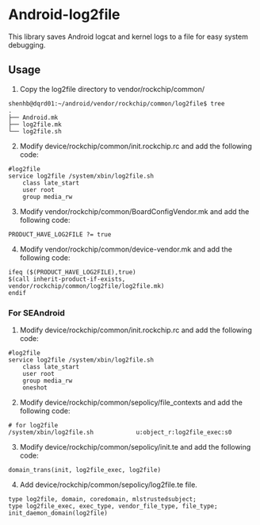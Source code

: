 # Android-log2file

This library saves Android logcat and kernel logs to a file for easy system debugging.

## Usage
1. Copy the log2file directory to vendor/rockchip/common/
```
shenhb@dqrd01:~/android/vendor/rockchip/common/log2file$ tree
.
├── Android.mk
├── log2file.mk
└── log2file.sh
```
2. Modify device/rockchip/common/init.rockchip.rc and add the following code:
```
#log2file
service log2file /system/xbin/log2file.sh
    class late_start
    user root
    group media_rw
```
3. Modify vendor/rockchip/common/BoardConfigVendor.mk and add the following code:
```
PRODUCT_HAVE_LOG2FILE ?= true
```
4. Modify vendor/rockchip/common/device-vendor.mk and add the following code:
```
ifeq ($(PRODUCT_HAVE_LOG2FILE),true)
$(call inherit-product-if-exists, vendor/rockchip/common/log2file/log2file.mk)
endif
```

### For SEAndroid
1. Modify device/rockchip/common/init.rockchip.rc and add the following code:
```   
#log2file
service log2file /system/xbin/log2file.sh
    class late_start
    user root
    group media_rw
    oneshot
```
2. Modify device/rockchip/common/sepolicy/file_contexts and add the following code:
```
# for log2file
/system/xbin/log2file.sh            u:object_r:log2file_exec:s0
```
3. Modify device/rockchip/common/sepolicy/init.te and add the following code:
```
domain_trans(init, log2file_exec, log2file)
```
4. Add device/rockchip/common/sepolicy/log2file.te file.
```
type log2file, domain, coredomain, mlstrustedsubject;
type log2file_exec, exec_type, vendor_file_type, file_type;
init_daemon_domain(log2file)
```
